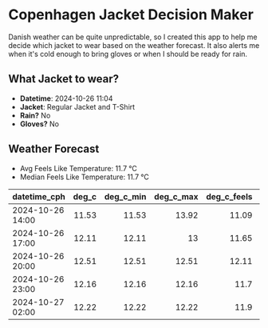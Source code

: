 
# Copenhagen Jacket Decision Maker

Danish weather can be quite unpredictable, so I created this app to help me decide which jacket to wear based on the weather forecast. 
It also alerts me when it's cold enough to bring gloves or when I should be ready for rain.

## What Jacket to wear?

- **Datetime**: 2024-10-26 11:04
- **Jacket**: Regular Jacket and T-Shirt
- **Rain?** No
- **Gloves?** No

## Weather Forecast
- Avg Feels Like Temperature: 11.7 °C
- Median Feels Like Temperature: 11.7 °C

| datetime_cph     |   deg_c |   deg_c_min |   deg_c_max |   deg_c_feels | weather   | wind   | rain   |
|:-----------------|--------:|------------:|------------:|--------------:|:----------|:-------|:-------|
| 2024-10-26 14:00 |   11.53 |       11.53 |       13.92 |         11.09 | Clouds    | Low    | None   |
| 2024-10-26 17:00 |   12.11 |       12.11 |       13    |         11.65 | Clouds    | Low    | None   |
| 2024-10-26 20:00 |   12.51 |       12.51 |       12.51 |         12.11 | Clouds    | Low    | None   |
| 2024-10-26 23:00 |   12.16 |       12.16 |       12.16 |         11.7  | Clouds    | Low    | None   |
| 2024-10-27 02:00 |   12.22 |       12.22 |       12.22 |         11.9  | Clouds    | Low    | None   |
        